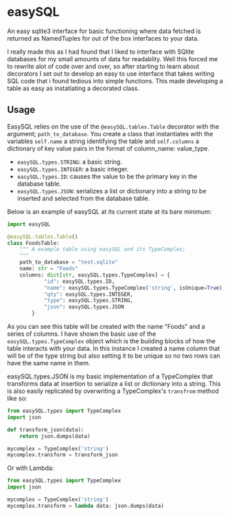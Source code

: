 # easySQL
An easy sqlite3 interface for basic functioning where data fetched is returned as NamedTuples for out of the box interfaces to your data.

I really made this as I had found that I liked to interface with SQlite databases for my small amounts of data for readablity. Well this forced me to rewrite alot of code over and over, so after starting to learn about decorators I set out to develop an easy to use interface that takes writing SQL code that i found tedious into simple functions. This made developing a table as easy as instatiating a decorated class.

## Usage
EasySQL relies on the use of the `@easySQL.tables.Table` decorator with the argument; `path_to_database`. You create a class that instantiates with the variables `self.name` a string identifying the table and `self.columns` a dictionary of key value pairs in the format of column_name: value_type.

* `easySQL.types.STRING`: a basic string.
* `easySQL.types.INTEGER`: a basic integer.
* `easySQL.types.ID`: causes the value to be the primary key in the database table.
* `easySQL.types.JSON`: serializes a list or dictionary into a string to be inserted and selected from the database table.

Below is an example of easySQL at its current state at its bare minimum:

```python
import easySQL

@easySQL.tables.Table()
class FoodsTable:
    """ A example table using easySQL and its TypeComplex;
    """
    path_to_database = "test.sqlite"
    name: str = "Foods"
    columns: dict[str, easySQL.types.TypeComplex] = {
            "id": easySQL.types.ID,
            "name": easySQL.types.TypeComplex('string', isUnique=True),
            "qty": easySQL.types.INTEGER,
            "type": easySQL.types.STRING,
            "json": easySQL.types.JSON
        }

```
As you can see this table will be created with the name "Foods" and a series of columns. I have shown the basic use
of the `easySQL.types.TypeComplex` object which is the building blocks of how the table interacts with your data. In this instance I created a name column that will be of the type string but also setting it to be unique so no two rows can have the same name in them.

easySQL.types.JSON is my basic implementation of a TypeComplex that transforms data at insertion to serialize a list or dictionary into a string. This is also easily replicated by overwriting a TypeComplex's `transfrom` method like so:
```python
from easySQL.types import TypeComplex
import json

def transform_json(data):
    return json.dumps(data)

mycomplex = TypeComplex('string')
mycomplex.transform = transform_json
```

Or with Lambda:
```python
from easySQL.types import TypeComplex
import json

mycomplex = TypeComplex('string')
mycomplex.transform = lambda data: json.dumps(data)
```
